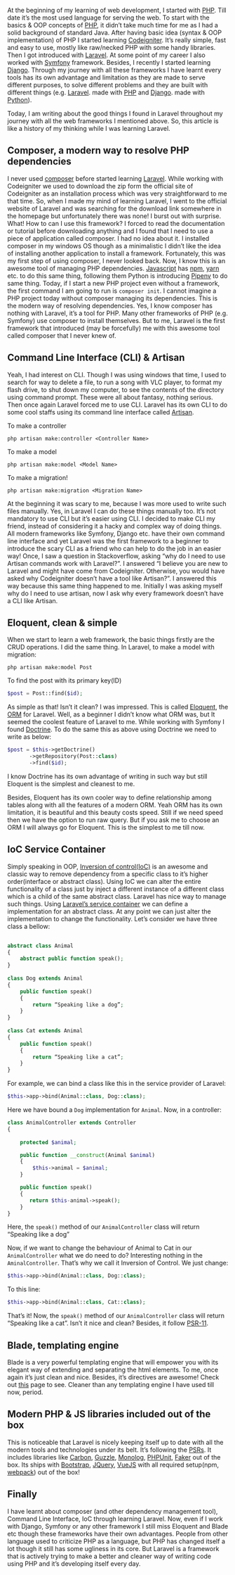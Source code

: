 At the beginning of my learning of web development, I started with [PHP](https://secure.php.net/). Till date it’s the most used language for serving the web. To start with the basics & OOP concepts of [PHP](https://secure.php.net/), it didn’t take much time for me as I had a solid background of standard Java. After having basic idea (syntax & OOP implementation) of PHP I started learning [Codeigniter](https://www.codeigniter.com/). It’s really simple, fast and easy to use, mostly like raw/necked PHP with some handy libraries. Then I got introduced with [Laravel](https://laravel.com/). At some point of my career I also worked with [Symfony](https://symfony.com/) framework. Besides, I recently I started learning [Django](https://www.djangoproject.com/). Through my journey with all these frameworks I have learnt every tools has its own advantage and limitation as they are made to serve different purposes, to solve different problems and they are built with different things (e.g. [Laravel](https://laravel.com/). made with [PHP](https://secure.php.net/) and [Django](https://www.djangoproject.com/). made with [Python](https://www.python.org/)).
 
Today, I am writing about the good things I found in Laravel throughout my journey with all the web frameworks I mentioned above. So, this article is like a history of my thinking while I was learning Laravel. 
 
## Composer, a modern way to resolve PHP dependencies
I never used [composer](https://getcomposer.org/) before started learning [Laravel](https://laravel.com/). While working with Codeigniter we used to download the zip form the official site of Codeigniter as an installation process which was very straightforward to me that time. So, when I made my mind of learning Laravel, I went to the official website of Laravel and was searching for the download link somewhere in the homepage but unfortunately there was none! I burst out with surprise. What! How to can I use this framework? I forced to read the documentation or tutorial before downloading anything and I found that I need to use a piece of application called composer. I had no idea about it. I installed composer in my windows OS though as a minimalistic I didn’t like the idea of installing another application to install a framework. Fortunately, this was my first step of using composer, I never looked back. Now, I know this is an awesome tool of managing PHP dependencies. [Javascript](https://www.javascript.com/) has [npm](https://www.npmjs.com/), [yarn](https://yarnpkg.com/en/) etc.  to do this same thing, following them Python is introducing [Pipenv](https://pipenv.readthedocs.io/en/latest/) to do same thing. Today, if I start a new PHP project even without a framework, the first command I am going to run is `composer init`. I cannot imagine a PHP project today without composer managing its dependencies. This is the modern way of resolving dependencies. Yes, I know composer has nothing with Laravel, it’s a tool for PHP. Many other frameworks of PHP (e.g. Symfony) use composer to install themselves. But to me, Laravel is the first framework that introduced (may be forcefully) me with this awesome tool called composer that I never knew of.
 
## Command Line Interface (CLI) & Artisan
Yeah, I had interest on CLI. Though I was using windows that time, I used to search for way to delete a file, to run a song with VLC player, to format my flash drive, to shut down my computer, to see the contents of the directory using command prompt. These were all about fantasy, nothing serious. Then once again Laravel forced me to use CLI. Laravel has its own CLI to do some cool staffs using its command line interface called [Artisan](https://laravel.com/docs/5.7/artisan).

To make a controller
```
php artisan make:controller <Controller Name>
```

To make a model 
```
php artisan make:model <Model Name>
```
To make a migration!
```
php artisan make:migration <Migration Name>
``` 

At the beginning it was scary to me, because I was more used to write such files manually. Yes, in Laravel I can do these things manually too. It’s not mandatory to use CLI but it’s easier using CLI. I decided to make CLI my friend, instead of considering it a hacky and complex way of doing things. All modern frameworks like Symfony, Django etc. have their own command line interface and yet Laravel was the first framework to a beginner to introduce the scary CLI as a friend who can help to do the job in an easier way! Once, I saw a question in Stackoverflow, asking “why do I need to use Artisan commands work with Laravel?”. I answered “I believe you are new to Laravel and might have come from Codeigniter. Otherwise, you would have asked why Codeigniter doesn’t have a tool like Artisan?”. I answered this way because this same thing happened to me. Initially I was asking myself why do I need to use artisan, now I ask why every framework doesn’t have a CLI like Artisan.
 
## Eloquent, clean & simple
When we start to learn a web framework, the basic things firstly are the CRUD operations. I did the same thing. In Laravel, to make a model with migration:
 
```
php artisan make:model Post
```
 
To find the post with its primary key(ID)
 
```php
$post = Post::find($id);
```
As simple as that! Isn’t it clean? I was impressed. This is called [Eloquent](https://laravel.com/docs/5.7/eloquent), the [ORM](https://en.wikipedia.org/wiki/Object-relational_mapping) for Laravel. Well, as a beginner I didn’t know what ORM was, but It seemed the coolest feature of Laravel to me. While working with Symfony I found [Doctrine](https://symfony.com/doc/current/doctrine.html).
To do the same this as above using Doctrine we need to write as below:
 
```php
$post = $this->getDoctrine()
       ->getRepository(Post::class)
       ->find($id);
```
 
I know Doctrine has its own advantage of writing in such way but still Eloquent is the simplest and cleanest to me.
 
Besides, Eloquent has its own cooler way to define relationship among tables along with all the features of a modern ORM. Yeah ORM has its own limitation, it is beautiful and this beauty costs speed. Still if we need speed then we have the option to run raw query. But if you ask me to choose an ORM I will always go for Eloquent. This is the simplest to me till now.
 
## IoC Service Container
Simply speaking in OOP, [Inversion of control(IoC)](https://en.wikipedia.org/wiki/Inversion_of_control) is an awesome and classic way to remove dependency from a specific class to it’s higher order(interface or abstract class). Using IoC we can alter the entire functionality of a class just by inject a different instance of a different class which is a child of the same abstract class. Laravel has nice way to manage such things. Using [Laravel’s service container](https://laravel.com/docs/5.7/container) we can define a implementation for an abstract class. At any point we can just alter the implementation to change the functionality. Let’s consider we have three class a bellow:
 
```php
 
abstract class Animal
{
    abstract public function speak();
}
 
class Dog extends Animal
{
    public function speak()
    {
        return “Speaking like a dog”;
    }
}
 
class Cat extends Animal
{
    public function speak()
    {
        return “Speaking like a cat”;
    }
}
```
 
For example, we can bind a class like this in the service provider of Laravel:
 
```php
$this->app->bind(Animal::class, Dog::class);
```
 
Here we have bound a `Dog` implementation for `Animal`. Now, in a controller:
 
```php
class AnimalController extends Controller
{
  
    protected $animal;

    public function __construct(Animal $animal)
    {
        $this->animal = $animal;
    }

    public function speak()
    {
       return $this-animal->speak();
    }
}
```
 
Here, the `speak()` method of our `AnimalController` class will return “Speaking like a dog”
 
Now, if we want to change the behaviour of Animal to Cat in our `AnimalController` what we do need to do? Interesting nothing in the `AminalController`. That’s why we call it Inversion of Control. We just change:
 
```php
$this->app->bind(Animal::class, Dog::class);
```
 
To this line:
 
```php
$this->app->bind(Animal::class, Cat::class);
```
 
That’s it! Now, the `speak()` method of our `AnimalController` class will return “Speaking like a cat”. Isn’t it nice and clean? Besides, it follow [PSR-11](https://www.php-fig.org/psr/psr-11/).
 
## Blade, templating engine
Blade is a very powerful templating engine that will empower you with its elegant way of extending and separating the html elements. To me, once again it’s just clean and nice. Besides, it’s directives are awesome! Check out [this](https://laravel.com/docs/5.7/blade) page to see. Cleaner than any templating engine I have used till now, period.
 
## Modern PHP & JS libraries included out of the box
This is noticeable that Laravel is nicely keeping itself up to date with all the modern tools and technologies under its belt. It’s following the [PSRs](https://www.php-fig.org/psr/). It includes libraries like [Carbon](https://carbon.nesbot.com/), [Guzzle](http://docs.guzzlephp.org), [Monolog](https://seldaek.github.io/monolog/), [PHPUnit](https://phpunit.de/index.html), [Faker](https://github.com/fzaninotto/Faker) out of the box. Its ships with  [Bootstrap](https://getbootstrap.com/), [JQuery](https://jquery.com/), [VueJS](https://vuejs.org/) with all required setup(npm, [webpack](https://webpack.js.org/)) out of the box!
 
## Finally
I have learnt about composer (and other dependency management tool), Command Line Interface, IoC through learning Laravel. Now, even if I work with Django, Symfony or any other framework I still miss Eloquent and Blade etc though these frameworks have their own advantages. People from other language used to criticize PHP as a language, but PHP has changed itself a lot though it still has some ugliness in its core. But Laravel is a framework that is actively trying to make a better and cleaner way of writing code using PHP and it’s developing itself every day.
